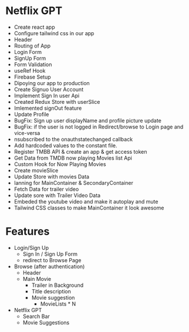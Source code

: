 # Netflix GPT
- Create react app
- Configure tailwind css in our app
- Header
- Routing of App
- Login Form
- SignUp Form
- Form Validation
- useRef Hook
- Firebase Setup
- Dipoying our app to production
- Create Signuo User Account
- Implement Sign In user Api
- Created Redux Store with userSlice
- Imlemented signOut feature
- Update Profile
- BugFix: Sign up user displayName and profile picture update
- BugFix: if the user is not logged in Redirect/browse to Login page and vice-versa
- nsubscribed to the onauthstatechanged callback
- Add hardcoded values to the constant file.
- Register TMBB API & create an app & get access token
- Get Data from TMDB now playing Movies list Api
- Custom Hook for Now Playing Movies
- Create movieSlice
- Update Store with movies Data
- lanning for MainContainer & SecondaryContainer
- Fetch Data for trailer video
- Update sore with Trailer Video Data
- Embeded the youtube video and make it autoplay and mute
- Tailwind CSS classes to make MainContainer it look awesome

 

# Features
- Login/Sign Up
  - Sign In / Sign Up Form
  - redirect to Browse Page
- Browse (after authentication)
  - Header
  - Main Movie
    - Trailer in Background
    - Title description
    - Movie suggestion
      - MovieLists * N
- Netflix GPT
  - Search Bar
  - Movie Suggestions
  